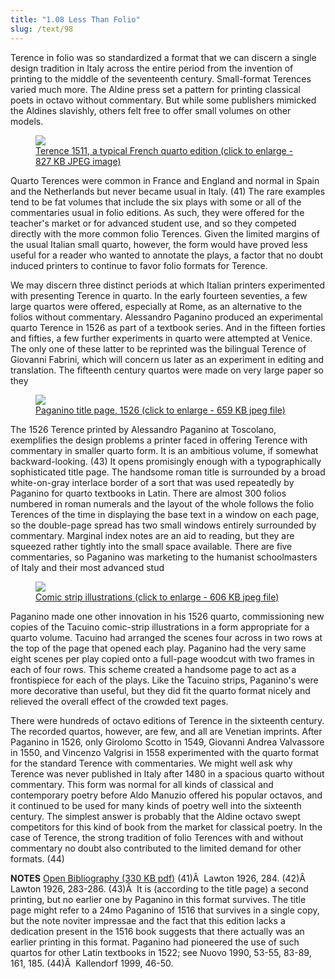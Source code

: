 ```yaml
---
title: "1.08 Less Than Folio"
slug: /text/98
---
```

Terence in folio was so standardized a format that we can discern a single design tradition in Italy across the entire period from the invention of printing to the middle of the seventeenth century. Small-format Terences varied much more. The Aldine press set a pattern for printing classical poets in octavo without commentary. But while some publishers mimicked the Aldines slavishly, others felt free to offer small volumes on other models.
<p style="text-align: center;"></p>


<figure class="mkdn-figure">
    <a href="images_full/1.00_Chapter_One/HFS_099.01.jpg" class="mkdn-image-link">
    <img class="mkdn-image" src="images_full/1.00_Chapter_One/HFS_099.01.jpg" />
    <figcaption class="mkdn-figcaption">Terence 1511, a typical French quarto edition (click to enlarge - 827 KB JPEG image)</figcaption>
    </a>
</figure>

Quarto Terences were common in France and England and normal in Spain and the Netherlands but never became usual in Italy. (41) The rare examples tend to be fat volumes that include the six plays with some or all of the commentaries usual in folio editions. As such, they were offered for the teacher's market or for advanced student use, and so they competed directly with the more common folio Terences. Given the limited margins of the usual Italian small quarto, however, the form would have proved less useful for a reader who wanted to annotate the plays, a factor that no doubt induced printers to continue to favor folio formats for Terence.

We may discern three distinct periods at which Italian printers experimented with presenting Terence in quarto. In the early fourteen seventies, a few large quartos were offered, especially at Rome, as an alternative to the folios without commentary. Alessandro Paganino produced an experimental quarto Terence in 1526 as part of a textbook series. And in the fifteen forties and fifties, a few further experiments in quarto were attempted at Venice. The only one of these latter to be reprinted was the bilingual Terence of Giovanni Fabrini, which will concern us later as an experiment in editing and translation. The fifteenth century quartos were made on very large paper so they 

<figure class="mkdn-figure">
    <a href="images_full/1.00_Chapter_One/Wing-ZP-535.P12,-Pub.-Terentii-Afri-Comoediae-in-sua-metra-restitutae,-t.p.jpg" class="mkdn-image-link">
    <img class="mkdn-image" src="images_full/1.00_Chapter_One/Wing-ZP-535.P12,-Pub.-Terentii-Afri-Comoediae-in-sua-metra-restitutae,-t.p.jpg" />
    <figcaption class="mkdn-figcaption">Paganino title page, 1526 (click to enlarge - 659 KB jpeg file)</figcaption>
    </a>
</figure>

The 1526 Terence printed by Alessandro Paganino at Toscolano, exemplifies the design problems a printer faced in offering Terence with commentary in smaller quarto form. It is an ambitious volume, if somewhat backward-looking. (43) It opens promisingly enough with a typographically sophisticated title page. The handsome roman title is surrounded by a broad white-on-gray interlace border of a sort that was used repeatedly by Paganino for quarto textbooks in Latin. There are almost 300 folios numbered in roman numerals and the layout of the whole follows the folio Terences of the time in displaying the base text in a window on each page, so the double-page spread has two small windows entirely surrounded by commentary. Marginal index notes are an aid to reading, but they are squeezed rather tightly into the small space available. There are five commentaries, so Paganino was marketing to the humanist schoolmasters of Italy and their most advanced stud

<figure class="mkdn-figure">
    <a href="images_full/1.00_Chapter_One/Wing-ZP-535.P12,-Pub.-Terentii-Afri-Comoediae-in-sua-metra-restitutae,-folio.144v-145r.jpg" class="mkdn-image-link">
    <img class="mkdn-image" src="images_full/1.00_Chapter_One/Wing-ZP-535.P12,-Pub.-Terentii-Afri-Comoediae-in-sua-metra-restitutae,-folio.144v-145r.jpg" />
    <figcaption class="mkdn-figcaption">Comic strip illustrations (click to enlarge - 606 KB jpeg file)</figcaption>
    </a>
</figure>

Paganino made one other innovation in his 1526 quarto, commissioning new copies of the Tacuino comic-strip illustrations in a form appropriate for a quarto volume. Tacuino had arranged the scenes four across in two rows at the top of the page that opened each play. Paganino had the very same eight scenes per play copied onto a full-page woodcut with two frames in each of four rows. This scheme created a handsome page to act as a frontispiece for each of the plays. Like the Tacuino strips, Paganino's were more decorative than useful, but they did fit the quarto format nicely and relieved the overall effect of the crowded text pages.

There were hundreds of octavo editions of Terence in the sixteenth century. The recorded quartos, however, are few, and all are Venetian imprints. After Paganino in 1526, only Girolomo Scotto in 1549, Giovanni Andrea Valvassore in 1550, and Vincenzo Valgrisi in 1558 experimented with the quarto format for the standard Terence with commentaries. We might well ask why Terence was never published in Italy after 1480 in a spacious quarto without commentary. This form was normal for all kinds of classical and contemporary poetry before Aldo Manuzio offered his popular octavos, and it continued to be used for many kinds of poetry well into the sixteenth century. The simplest answer is probably that the Aldine octavo swept competitors for this kind of book from the market for classical poetry. In the case of Terence, the strong tradition of folio Terences with and without commentary no doubt also contributed to the limited demand for other formats. (44)

<strong>NOTES</strong>
<a href="http://www.humanismforsale.org/bibliography.pdf" target="new">Open Bibliography (330 KB pdf)</a>
(41)Â  Lawton 1926, 284.
(42)Â  Lawton 1926, 283-286.
(43)Â  It is (according to the title page) a second printing, but no earlier one by Paganino in this format survives. The title page might refer to a 24mo Paganino of 1516 that survives in a single copy, but the note noviter impressae and the fact that this edition lacks a dedication present in the 1516 book suggests that there actually was an earlier printing in this format. Paganino had pioneered the use of such quartos for other Latin textbooks in 1522; see Nuovo 1990, 53-55, 83-89, 161, 185.
(44)Â  Kallendorf 1999, 46-50.

